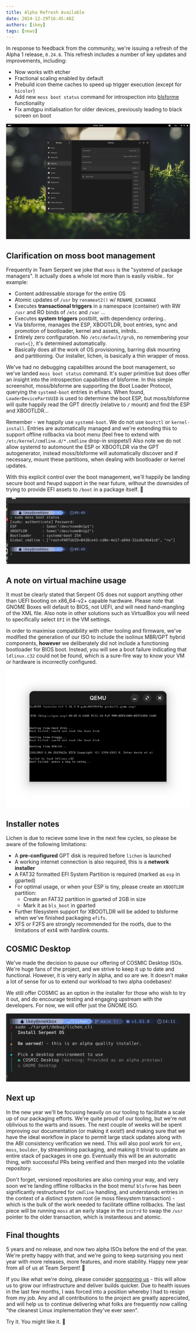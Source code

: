 ```yaml
---
title: Alpha Refresh Available
date: 2024-12-29T16:45:48Z
authors: [ikey]
tags: [news]
---
```


In response to feedback from the community, we're issuing a refresh of the Alpha 1 release, `0.24.6`. This refresh includes a number of key updates and improvements, including:

 - Now works with etcher
 - Fractional scaling enabled by default
 - Prebuild icon theme caches to speed up trigger execution (except for `hicolor`)
 - Add new `moss boot status` command for introspection into [blsforme](https://github.com/serpent-os/blsforme) functionality
 - Fix amdgpu initialisation for older devices, previously leading to black screen on boot

<!--more-->

![Fractional scaling, much loved](featured-background.png)

## Clarification on moss boot management

Frequently in Team Serpent we joke that `moss` is the "systemd of package managers". It actually does a whole lot more than is easily visible.. for example:

 - Content addressable storage for the entire OS
 - Atomic updates of `/usr` by `renameat2()` w/ `RENAME_EXCHANGE`
 - Executes **transactional triggers** in a namespace (container) with RW `/usr` and RO binds of `/etc` and `/var` ...
 - Executes **system triggers** postblit, with dependency ordering..
 - Via blsforme, manages the ESP, XBOOTLDR, boot entries, sync and promotion of bootloader, kernel and assets, initrds..
 - Entirely zero configuration. No `/etc/default/grub`, no remembering your `root={}`, it's determined automatically.
 - Basically does all the work of OS provisioning, barring disk mounting and partitioning. Our installer, lichen, is basically a thin wrapper of moss.

We've had no debugging capabilites around the boot management, so we've landed `moss boot status` command. It's super primitive
but does offer an insight into the introspection capabilites of blsforme. In this simple screenshot, moss/blsforme are supporting the
Boot Loader Protocol, querying the `systemd-boot` entries in efivars. When found, `LoaderDevicePartUUID` is used to determine the
boot ESP, but moss/blsforme will quite happily read the GPT directly (relative to `/` mount) and find the ESP and XBOOTLDR...

Remember - we happily use `systemd-boot`. We do not use `bootctl` or `kernel-install`. Entries are automatically managed and
we're extending this to support offline rollbacks via boot menu (feel free to extend with `/etc/kernel/cmdline.d/*.cmdline` drop-in snippets!)
Also note we do not allow systemd to automount the ESP or XBOOTLDR via the GPT autogenerator, instead moss/blsforme will automatically
discover and if necessary, mount these partitions, when dealing with bootloader or kernel updates.

With this explicit control over the boot management, we'll happily be landing secure boot and fwupd support in the near future,
without the downsides of trying to provide EFI assets to `/boot` in a package itself. 😬

![moss boot status](moss_boot_status.png)

## A note on virtual machine usage

It must be clearly stated that Serpent OS does not support anything other than UEFI booting on x86_64-v2+ capable hardware.
Please note that GNOME Boxes will default to BIOS, not UEFI, and will need hand-mangling of the XML file. Also note in other
solutions such as VirtualBox you will need to specifically select `EFI` in the VM settings.

In order to maximise compatibility with other tooling and firmware, we've modified the generation of our ISO to include
the isolinux MBR/GPT hybrid components, **however** we deliberately did not include a functioning bootloader for BIOS boot.
Instead, you will see a boot failure indicating that `ldlinux.c32` could not be found, which is a sure-fire way to know your
VM or hardware is incorrectly configured.

![Invalid VM configuration](le_no_uefi.png)

## Installer notes

Lichen is due to recieve some love in the next few cycles, so please be aware of the following limitations:

 - A **pre-configured** GPT disk is required before `lichen` is launched
 - A working internet connection is also required, this is a **network installer**
 - A FAT32 formatted EFI System Partition is required (marked as `esp` in gparted)
 - For optimal usage, or when your ESP is tiny, please create an `XBOOTLDR` partition:
    - Create an FAT32 partition in gparted of 2GB in size
    - Mark it as `bls_boot` in gparted
 - Further filesystem support for XBOOTLDR will be added to blsforme when we've finished packaging `efifs`.
 - XFS or F2FS are strongly recommended for the rootfs, due to the limitations of ext4 with hardlink counts.

## COSMIC Desktop

We've made the decision to pause our offering of COSMIC Desktop ISOs. We're huge fans of the project, and we
strive to keep it up to date and functional. However, it is very early in alpha, and so are we. It doesn't make
a lot of sense for us to extend our workload to two alpha codebases!

We still offer COSMIC as an option in the installer for those who wish to try it out, and do encourage testing
and engaging upstream with the developers. For now, we will offer just the GNOME ISO.

![Lichen + COSMIC](lichen_dev.png)

## Next up

In the new year we'll be focusing heavily on our tooling to facilitate a scale up of our packaging efforts.
We're quite proud of our tooling, but we're not oblivious to the warts and issues. The next couple of weeks
will be spent improving our documentation (or making it exist!) and making sure that we have the ideal workflow
in place to permit large stack updates along with the ABI consistency verification we need. This will also
pool work for `ent`, `moss`, `boulder`, by streamlining packaging, and making it trivial to update an entire
stack of packages in one go. Eventually this will be an automatic thing, with successful PRs being verified
and then merged into the volatile repository.

Don't forget, versioned repositories are also coming your way, and very soon we're landing offline rollbacks in
the boot menu! `blsforme` has been significantly restructured for `cmdline` handling, and understands entries in
the context of a distinct system root (ie moss filesystem transaction) - which is the bulk of the work needed
to facilitate offline rollbacks. The last piece will be running `moss` at an early stage in the `initrd` to
swap the `/usr` pointer to the older transaction, which is instanteous and atomic.


## Final thoughts

5 years and no release, and now two alpha ISOs before the end of the year. We're pretty happy with that, and we're
going to keep surprising you next year with more releases, more features, and more stability. Happy new year from
all of us at Team Serpent! 🐍

If you like what we're doing, please consider [sponsoring us](/sponsor) - this will allow us to grow our infrastructure
and deliver builds quicker. Due to health issues in the last few months, I was forced into a position whereby I had to
resign from my job. Any and all contributions to the project are greatly appreciated, and will help us to continue delivering
what folks are frequently now calling "the cleanest Linux implementation they've ever seen".

Try it. You might like it. 🚀
